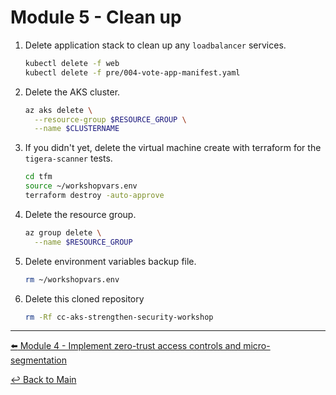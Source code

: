 # Module 5 - Clean up

1. Delete application stack to clean up any `loadbalancer` services.

   ```bash
   kubectl delete -f web
   kubectl delete -f pre/004-vote-app-manifest.yaml
   ```

2. Delete the AKS cluster.
   
   ```bash
   az aks delete \
     --resource-group $RESOURCE_GROUP \
     --name $CLUSTERNAME
   ```

3. If you didn't yet, delete the virtual machine create with terraform for the `tigera-scanner` tests.

   ```bash
   cd tfm
   source ~/workshopvars.env 
   terraform destroy -auto-approve
   ```

4. Delete the resource group.
   
   ```bash
   az group delete \
     --name $RESOURCE_GROUP
   ```

5. Delete environment variables backup file.

   ```bash
   rm ~/workshopvars.env
   ```

6. Delete this cloned repository

   ```bash
   rm -Rf cc-aks-strengthen-security-workshop
   ```
---

[:arrow_left: Module 4 - Implement zero-trust access controls and micro-segmentation](/mod/module-4-security-guardrails.md) <br>

[:leftwards_arrow_with_hook: Back to Main](/README.md) 